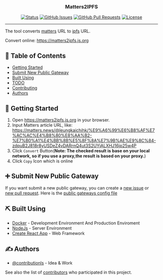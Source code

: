 <h3 align="center">Matters2IPFS</h3>

<div align="center">

[![Status](https://img.shields.io/badge/status-active-success.svg)]()
[![GitHub Issues](https://img.shields.io/github/issues/contributionls/matters2ipfs.svg)](https://github.com/contributionls/matters2ipfs/issues)
[![GitHub Pull Requests](https://img.shields.io/github/issues-pr/contributionls/matters2ipfs.svg)](https://github.com/contributionls/matters2ipfs/pulls)
[![License](https://img.shields.io/badge/license-MIT-blue.svg)](/LICENSE)

</div>

---

The tool converts [matters](https://matters.news) URL to [ipfs](https://ipfs.io/) URL.

Convert online: <https://matters2ipfs.js.org>

## 📝 Table of Contents

- [Getting Started](#getting_started)
- [Submit New Public Gateway](#submit)
- [Built Using](#built_using)
- [TODO](TODO.md)
- [Contributing](CONTRIBUTING.md)
- [Authors](#authors)

## 🏁 Getting Started <a name = "getting_started"></a>

1. Open <https://matters2ipfs.js.org> in your browser.
2. Input Matters article URL, like: <https://matters.news/@leungkaichihk/%E9%A6%99%E6%B8%AF%E7%AC%AC%E4%B8%80%E8%AA%B2-%E7%B0%A1%E4%BB%8B%E5%8F%8A%E7%9B%AE%E9%8C%84-zdpuB2J818r8yUSDeZ4vDARrnQ4ut3S2UYjALXHJ16jp25w4P>
3. Click `Convert` Button(**Note: The checked result is base on your local network, so if you use a proxy,the result is based on your proxy.**)
4. Click `Copy` Icon which is online

## ➕ Submit New Public Gateway <a name = "submit"></a>

If you want submit a new public gateway, you can create a  [new issue](https://github.com/contributionls/matters2ipfs/issues/new) or [new pull request](https://github.com/contributionls/matters2ipfs/pulls). Here is the [public gateways config file](https://github.com/contributionls/matters2ipfs/blob/master/src/public-gateway.js)

## ⛏️ Built Using <a name = "built_using"></a>

- [Docker](https://www.docker.com/) - Development Environment And Production Enviroment
- [NodeJs](https://nodejs.org/en/) - Server Environment
- [Create React App](https://github.com/facebook/create-react-app) - Web Framework

## ✍️ Authors <a name = "authors"></a>

- [@contributionls](https://github.com/contributionls) - Idea & Work

See also the list of [contributors](https://github.com/contributionls/matters2ipfs/contributors) who participated in this project.
